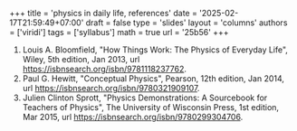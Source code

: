 +++
title = 'physics in daily life, references'
date = '2025-02-17T21:59:49+07:00'
draft = false
type = 'slides'
layout = 'columns'
authors = ['viridi']
tags = ['syllabus']
math = true
url = '25b56'
+++
<!--more-->

1. Louis A. Bloomfield, "How Things Work: The Physics of Everyday Life", Wiley, 5th edition, Jan 2013, url https://isbnsearch.org/isbn/9781118237762.
2. Paul G. Hewitt, "Conceptual Physics", Pearson, 12th edition, Jan 2014, url https://isbnsearch.org/isbn/9780321909107.
3.  Julien Clinton Sprott, "Physics Demonstrations: A Sourcebook for Teachers of Physics", The University of Wisconsin Press, 1st edition, Mar 2015, url https://isbnsearch.org/isbn/9780299304706.
